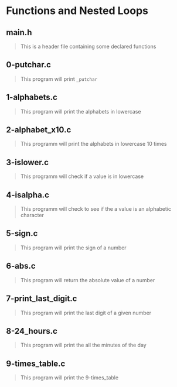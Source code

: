 # Functions and Nested Loops 

## main.h 
> This is a header file containing some declared functions 

## 0-putchar.c
> This program will print `_putchar` 

## 1-alphabets.c 
> This program will print the alphabets in lowercase

## 2-alphabet_x10.c
> This programm will print the alphabets in lowercase 10 times

## 3-islower.c
> This programm will check if a value is in lowercase

## 4-isalpha.c
> This programm will check to see if the a value is an alphabetic character

## 5-sign.c
> This program will print the sign of a number

## 6-abs.c
> This program will return the absolute value of a number

## 7-print_last_digit.c
> This program will print the last digit of a given number 

## 8-24_hours.c
> This program will print the all the minutes of the day

## 9-times_table.c
> This program will print the 9-times_table
